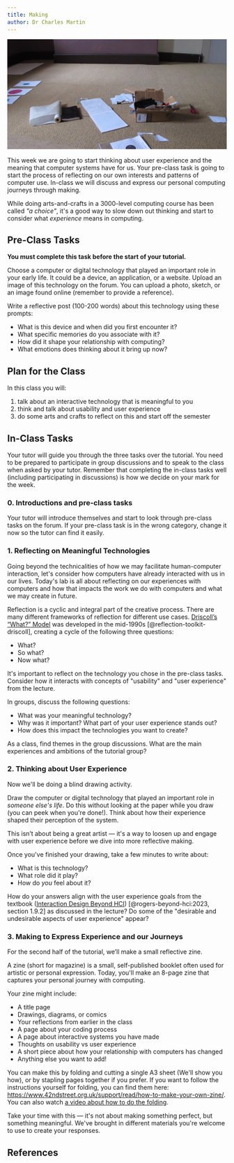 ```yaml
---
title: Making
author: Dr Charles Martin
---
```


![Using arts and crafts to develop ideas.](img/making.jpg)

This week we are going to start thinking about user experience and the meaning that computer systems have for us. Your pre-class task is going to start the process of reflecting on our own interests and patterns of computer use. In-class we will discuss and express our personal computing journeys through making.

While doing arts-and-crafts in a 3000-level computing course has been called _"a choice"_, it's a good way to slow down out thinking and start to consider what _experience_ means in computing.

## Pre-Class Tasks

**You must complete this task before the start of your tutorial.**

Choose a computer or digital technology that played an important role in your early life. It could be a device, an application, or a website. Upload an image of this technology on the forum. You can upload a photo, sketch, or an image found online (remember to provide a reference).

Write a reflective post (100-200 words) about this technology using these prompts:

- What is this device and when did you first encounter it?
- What specific memories do you associate with it?
- How did it shape your relationship with computing?
- What emotions does thinking about it bring up now?

## Plan for the Class

In this class you will:

1. talk about an interactive technology that is meaningful to you
2. think and talk about usability and user experience
3. do some arts and crafts to reflect on this and start off the semester

## In-Class Tasks

Your tutor will guide you through the three tasks over the tutorial. You need to be prepared to participate in group discussions and to speak to the class when asked by your tutor. Remember that completing the in-class tasks well (including participating in discussions) is how we decide on your mark for the week.

### 0. Introductions and pre-class tasks

Your tutor will introduce themselves and start to look through pre-class tasks on the forum. If your pre-class task is in the wrong category, change it now so the tutor can find it easily.

### 1. Reflecting on Meaningful Technologies

Going beyond the technicalities of how we may facilitate human-computer interaction, let's consider how computers have already interacted with us in our lives. Today's lab is all about reflecting on our experiences with computers and how that impacts the work we do with computers and what we may create in future. 

Reflection is a cyclic and integral part of the creative process. There are many different frameworks of reflection for different use cases. [Driscoll’s “What?” Model](https://reflection.ed.ac.uk/reflectors-toolkit/reflecting-on-experience/what-so-what-now-what) was developed in the mid-1990s [@reflection-toolkit-driscoll], creating a cycle of the following three questions:

- What?
- So what?
- Now what?

It's important to reflect on the technology you chose in the pre-class tasks. Consider how it interacts with concepts of "usability" and "user experience" from the lecture.

In groups, discuss the following questions:

- What was your meaningful technology?
- Why was it important? What part of your user experience stands out?
- How does this impact the technologies you want to create?

As a class, find themes in the group discussions. What are the main experiences and ambitions of the tutorial group?

### 2. Thinking about User Experience

Now we'll be doing a blind drawing activity.

Draw the computer or digital technology that played an important role in _someone else's life_. Do this without looking at the paper while you draw (you can peek when you're done!). Think about how their experience shaped their perception of the system.

This isn’t about being a great artist — it's a way to loosen up and engage with user experience before we dive into more reflective making.

Once you've finished your drawing, take a few minutes to write about:

- What is this technology?
- What role did it play?
- How do _you_ feel about it?

How do your answers align with the user experience goals from the textbook ([Interaction Design Beyond HCI](https://quicklink.anu.edu.au/kv9b)) [@rogers-beyond-hci:2023, section 1.9.2] as discussed in the lecture? Do some of the "desirable and undesirable aspects of user experience" appear?

### 3. Making to Express Experience and our Journeys

For the second half of the tutorial, we’ll make a small reflective zine.

A zine (short for magazine) is a small, self-published booklet often used for artistic or personal expression. Today, you'll make an 8-page zine that captures your personal journey with computing.

Your zine might include:

- A title page
- Drawings, diagrams, or comics
- Your reflections from earlier in the class
- A page about your coding process
- A page about interactive systems you have made
- Thoughts on usability vs user experience
- A short piece about how your relationship with computers has changed
- Anything else you want to add!

You can make this by folding and cutting a single A3 sheet (We'll show you how), or by stapling pages together if you prefer. If you want to follow the instructions yourself for folding, you can find them here: <https://www.42ndstreet.org.uk/support/read/how-to-make-your-own-zine/>. You can also watch [a video about how to do the folding](https://www.youtube.com/watch?v=Sz0BXlqa7dc).

Take your time with this — it's not about making something perfect, but something meaningful. We've brought in different materials you're welcome to use to create your responses. 

## References